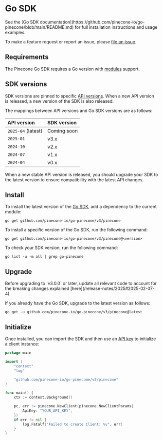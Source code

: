 # Go SDK

<Tip>
  See the [Go SDK documentation](https://github.com/pinecone-io/go-pinecone/blob/main/README.md) for full installation instructions and usage examples.

  To make a feature request or report an issue, please [file an issue](https://github.com/pinecone-io/go-pinecone/issues).
</Tip>

## Requirements

The Pinecone Go SDK requires a Go version with [modules](https://go.dev/wiki/Modules) support.

## SDK versions

SDK versions are pinned to specific [API versions](/reference/api/versioning). When a new API version is released, a new version of the SDK is also released.

The mappings between API versions and Go SDK versions are as follows:

| API version        | SDK version |
| :----------------- | :---------- |
| `2025-04` (latest) | Coming soon |
| `2025-01`          | v3.x        |
| `2024-10`          | v2.x        |
| `2024-07`          | v1.x        |
| `2024-04`          | v0.x        |

When a new stable API version is released, you should upgrade your SDK to the latest version to ensure compatibility with the latest API changes.

## Install

To install the latest version of the [Go SDK](https://github.com/pinecone-io/go-pinecone), add a dependency to the current module:

```shell
go get github.com/pinecone-io/go-pinecone/v3/pinecone
```

To install a specific version of the Go SDK, run the following command:

```shell
go get github.com/pinecone-io/go-pinecone/v3/pinecone@<version>
```

To check your SDK version, run the following command:

```shell
go list -u -m all | grep go-pinecone
```

## Upgrade

<Warning>
  Before upgrading to `v3.0.0` or later, update all relevant code to account for the breaking changes explained [here](/release-notes/2025#2025-02-07-4).
</Warning>

If you already have the Go SDK, upgrade to the latest version as follows:

```shell
go get -u github.com/pinecone-io/go-pinecone/v3/pinecone@latest
```

## Initialize

Once installed, you can import the SDK and then use an [API key](/guides/production/security-overview#api-keys) to initialize a client instance:

```Go
package main

import (
    "context"
    "log"

    "github.com/pinecone-io/go-pinecone/v3/pinecone"
)

func main() {
    ctx := context.Background()

    pc, err := pinecone.NewClient(pinecone.NewClientParams{
        ApiKey: "YOUR_API_KEY",
    })
    if err != nil {
        log.Fatalf("Failed to create Client: %v", err)
    }
} 
```
